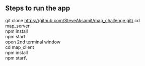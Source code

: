 ## Steps to run the app

git clone https://github.com/SteveAksamit/map_challenge.git\
cd map_server\
npm install\
npm start\
open 2nd terminal window\
cd map_client\
npm install\
npm start\
